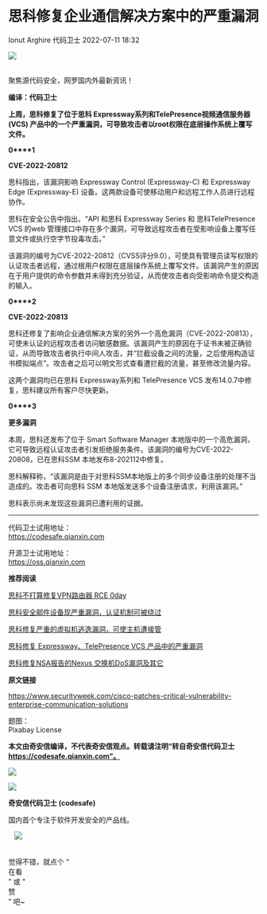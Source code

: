 #  思科修复企业通信解决方案中的严重漏洞   
Ionut Arghire  代码卫士   2022-07-11 18:32  
  
![](https://mmbiz.qpic.cn/mmbiz_gif/Az5ZsrEic9ot90z9etZLlU7OTaPOdibteeibJMMmbwc29aJlDOmUicibIRoLdcuEQjtHQ2qjVtZBt0M5eVbYoQzlHiaw/640?wx_fmt=gif "")  
  
   
聚焦源代码安全，网罗国内外最新资讯！  
  
**编译：代码卫士**  
  
**上周，思科修复了位于思科 Expressway系列和TelePresence视频通信服务器 (VCS) 产品中的一个严重漏洞，可导致攻击者以root权限在底层操作系统上覆写文件。**  
  
  
  
**0****1**  
  
**CVE-2022-20812**  
  
  
  
思科指出，该漏洞影响 Expressway Control (Expressway-C) 和 Expressway Edge (Expressway-E) 设备。这两款设备可使移动用户和远程工作人员进行远程协作。  
  
思科在安全公告中指出，“API 和思科 Expressway Series 和 思科TelePresence VCS 的web 管理接口中存在多个漏洞，可导致远程攻击者在受影响设备上覆写任意文件或执行空字节投毒攻击。”  
  
该漏洞的编号为CVE-2022-20812（CVSS评分9.0），可使具有管理员读写权限的认证攻击者远程，通过根用户权限在底层操作系统上覆写文件。该漏洞产生的原因在于用户提供的命令参数并未得到充分验证，从而使攻击者向受影响命令提交构造的输入。  
  
  
**0****2**  
  
**CVE-2022-20813**  
  
  
  
思科还修复了影响企业通信解决方案的另外一个高危漏洞（CVE-2022-20813），可使未认证的远程攻击者访问敏感数据。该漏洞产生的原因在于证书未被正确验证，从而导致攻击者执行中间人攻击，并“拦截设备之间的流量，之后使用构造证书模拟端点”。攻击者之后可以明文形式查看遭拦截的流量，甚至修改流量内容。  
  
这两个漏洞均已在思科 Expressway系列和 TelePresence VCS 发布14.0.7中修复，思科建议所有客户尽快更新。  
  
  
**0****3**  
  
**更多漏洞**  
  
  
  
本周，思科还发布了位于 Smart Software Manager 本地版中的一个高危漏洞，它可导致远程认证攻击者引发拒绝服务条件。该漏洞的编号为CVE-2022-20808，已在思科SSM 本地发布8-202112中修复。  
  
思科解释称，“该漏洞是由于对思科SSM本地版上的多个同步设备注册的处理不当造成的。攻击者可向思科 SSM 本地版发送多个设备注册请求，利用该漏洞。”  
  
思科表示尚未发现这些漏洞已遭利用的证据。  
  
****  
  
  
代码卫士试用地址：  
https://codesafe.qianxin.com  
  
开源卫士试用地址：  
https://oss.qianxin.com  
  
  
  
  
  
  
  
  
  
  
**推荐阅读**  
  
[思科不打算修复VPN路由器 RCE 0day](http://mp.weixin.qq.com/s?__biz=MzI2NTg4OTc5Nw==&mid=2247512438&idx=1&sn=563e5fbc7e61730cf40397cd09414e2b&chksm=ea94801cdde3090ad98fcb1524ccb001df9942040fddf238640160b7dab3a84c77eeef57ee7e&scene=21#wechat_redirect)  
  
  
[思科安全邮件设备现严重漏洞，认证机制可被绕过](http://mp.weixin.qq.com/s?__biz=MzI2NTg4OTc5Nw==&mid=2247512362&idx=3&sn=70e454390ffa2bbcc942bc0ef7d5a286&chksm=ea948040dde309563ae79f6f57791819cbb113d3001d4dfc53dbf437979066bb00c594bb068d&scene=21#wechat_redirect)  
  
  
[思科修复严重的虚拟机逃逸漏洞，可使主机遭接管](http://mp.weixin.qq.com/s?__biz=MzI2NTg4OTc5Nw==&mid=2247511717&idx=2&sn=ac40bef80e111c4bb5d0ae860c5fe8f8&chksm=ea949fcfdde316d917f300ac371ad52391dc7ec6023680966dca6855444a1b3d569fcc34045c&scene=21#wechat_redirect)  
  
  
[思科修复 Expressway、TelePresence VCS 产品中的严重漏洞](http://mp.weixin.qq.com/s?__biz=MzI2NTg4OTc5Nw==&mid=2247510769&idx=4&sn=48a5784077095eb4ef5b7a2ac2f3e421&chksm=ea949b9bdde3128d8976a76c8ce93b78e1c2ad7c91d6a1adf0cd2c99df745f13e75afd27a290&scene=21#wechat_redirect)  
  
  
[思科修复NSA报告的Nexus 交换机DoS漏洞及其它](http://mp.weixin.qq.com/s?__biz=MzI2NTg4OTc5Nw==&mid=2247510695&idx=1&sn=da7795df8f962875e609dd7e50c9a252&chksm=ea949bcddde312db301ce4da914f0a7e952a3c9d4c28c36fc633b62e29af6ee0dcadb66de899&scene=21#wechat_redirect)  
  
  
  
  
  
**原文链接**  
  
https://www.securityweek.com/cisco-patches-critical-vulnerability-enterprise-communication-solutions  
  
  
题图：  
Pixabay License  
  
  
  
**本文由奇安信编译，不代表奇安信观点。转载请注明“转自奇安信代码卫士 https://codesafe.qianxin.com”。**  
  
  
  
  
![](https://mmbiz.qpic.cn/mmbiz_jpg/oBANLWYScMSf7nNLWrJL6dkJp7RB8Kl4zxU9ibnQjuvo4VoZ5ic9Q91K3WshWzqEybcroVEOQpgYfx1uYgwJhlFQ/640?wx_fmt=jpeg "")  
  
![](https://mmbiz.qpic.cn/mmbiz_jpg/oBANLWYScMSN5sfviaCuvYQccJZlrr64sRlvcbdWjDic9mPQ8mBBFDCKP6VibiaNE1kDVuoIOiaIVRoTjSsSftGC8gw/640?wx_fmt=jpeg "")  
  
**奇安信代码卫士 (codesafe)**  
  
国内首个专注于软件开发安全的产品线。  
  
   ![](https://mmbiz.qpic.cn/mmbiz_gif/oBANLWYScMQ5iciaeKS21icDIWSVd0M9zEhicFK0rbCJOrgpc09iaH6nvqvsIdckDfxH2K4tu9CvPJgSf7XhGHJwVyQ/640?wx_fmt=gif "")  
  
   
觉得不错，就点个 “  
在看  
” 或 "  
赞  
” 吧~  
